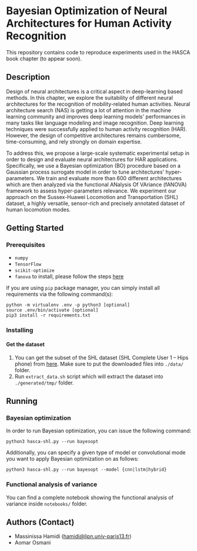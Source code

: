 # Bayesian Optimization of Neural Architectures for Human Activity Recognition
This repository contains code to reproduce experiments used in the HASCA book chapter (to appear soon).

## Description
Design of neural architectures is a critical aspect in deep-learning based methods.
In this chapter, we explore the suitability of different neural architectures for the recognition of mobility-related human activities.
Neural architecture search (NAS) is getting a lot of attention in the machine learning community and improves deep learning models' performances in many tasks like language modeling and image recognition.
Deep learning techniques were successfully applied to human activity recognition (HAR). However, the design of competitive architectures remains cumbersome, time-consuming, and rely strongly on domain expertise.

To address this, we propose a large-scale systematic experimental setup in order to design and evaluate neural architectures for HAR applications.
Specifically, we use a Bayesian optimization (BO) procedure based on a Gaussian process surrogate model in order to tune architectures' hyper-parameters.
We train and evaluate more than 600 different architectures which are then analyzed via the functional ANalysis Of VAriance (fANOVA) framework to assess hyper-parameters relevance.
We experiment our approach on the Sussex-Huawei Locomotion and Transportation (SHL) dataset, a highly versatile, sensor-rich and precisely annotated dataset of human locomotion modes.

## Getting Started

### Prerequisites
* `numpy`
* `TensorFlow`
* `scikit-optimize`
* `fanova` to install, please follow the steps [here](https://automl.github.io/fanova/install.html)

If you are using `pip` package manager, you can simply install all requirements via the following command(s):

    python -m virtualenv .env -p python3 [optional]
    source .env/bin/activate [optional]
    pip3 install -r requirements.txt

### Installing
#### Get the dataset
1. You can get the subset of the SHL dataset (SHL Complete User 1 – Hips phone) from [here](http://www.shl-dataset.org/download/#shldataset-user1-hips). Make sure to put the downloaded files into `./data/` folder.
2. Run `extract_data.sh` script which will extract the dataset into `./generated/tmp/` folder.

## Running
### Bayesian optimization
In order to run Bayesian optimization, you can issue the following command:

    python3 hasca-shl.py --run bayesopt
    
Additionally, you can specify a given type of model or convolutional mode you want to apply Bayesian optimization on as follows:

    python3 hasca-shl.py --run bayesopt --model {cnn|lstm|hybrid}

### Functional analysis of variance
You can find a complete notebook showing the functional analysis of variance inside `notebooks/` folder.

## Authors (Contact)
* Massinissa Hamidi (hamidi@lipn.univ-paris13.fr)
* Aomar Osmani
